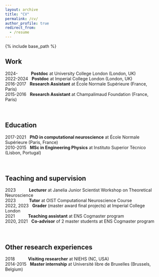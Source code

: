 ```yaml
---
layout: archive
title: "CV"
permalink: /cv/
author_profile: true
redirect_from:
  - /resume
---
```


{% include base_path %}


Work
---
2024- &nbsp; &nbsp; &nbsp;  &nbsp;  &nbsp; **Postdoc** at University College London (London, UK)<br>
2022-2024 &nbsp; **Postdoc** at Imperial College London (London, UK)<br>
2016-2017 &nbsp; **Research Assistant** at École Normale Supérieure (France, Paris)<br> 
2015-2016 &nbsp; **Research Assistant** at Champalimaud Foundation (France, Paris)<br> <br> <br> 


Education
---
2017-2021 &nbsp; **PhD in computational neuroscience** at École Normale Supérieure (Paris, France)<br>
2010-2015 &nbsp; **MSc in Engineering Physics** at Instituto Superior Técnico (Lisbon, Portugal)<br> <br> <br>

 
Teaching and supervision
---
2023 &nbsp; &nbsp; &nbsp;  &nbsp;  &nbsp; **Lecturer** at Janelia Junior Scientist Workshop on Theoretical Neuroscience<br>
2023 &nbsp; &nbsp; &nbsp;  &nbsp;  &nbsp; **Tutor** at OIST Computational Neuroscience Course<br>
2022, 2023 &nbsp; **Grader** (master award final projects) at Imperial College London<br> 
2021 &nbsp; &nbsp; &nbsp;  &nbsp;  &nbsp; **Teaching assistant** at ENS Cogmaster program <br> 
2020, 2021 &nbsp; **Co-advisor** of 2 master students at ENS Cogmaster program<br> <br> <br>


Other research experiences
---
2018 &nbsp; &nbsp; &nbsp;  &nbsp;  &nbsp; **Visiting researcher** at NIEHS (NC, USA)<br>
2014-2015 &nbsp; **Master internship** at Université libre de Bruxelles (Brussels, Belgium)<br> <br> <br>


 
